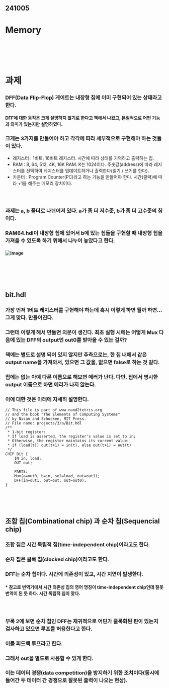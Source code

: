 ## 241005
# Memory
### <br/><br/><br/>

# 과제
### DFF(Data Flip-Flop) 게이트는 내장형 칩에 이미 구현되어 있는 상태라고 한다. 
#### DFF에 대한 동작은 크게 설명하지 않기로 한다고 책에서 나왔고, 본질적으로 어떤 기능과 의미가 있는지만 설명하였다.
### 크게는 3가지를 만들어야 하고 각각에 따라 세부적으로 구현해야 하는 것들이 있다.
- 레지스터 : 1비트, 16비트 레지스터. 시간에 따라 상태를 기억하고 출력하는 칩.
- RAM : 8, 64, 512, 4K, 16K RAM. K는 1024이다. 주솟값(address)에 따라 레지스터를 선택하여 레지스터를 업데이트하거나 출력한다(읽기 / 쓰기를 한다).
- 카운터 : Program Counter(PC)라고 하는 기능을 만들어야 한다. 시간(클럭)에 따라 +1을 해주는 메모리 장치이다.
### <br/>

### 과제는 a, b 폴더로 나뉘어져 있다. a가 좀 더 저수준, b가 좀 더 고수준의 칩이다. 
### RAM64.hdl이 내장형 칩에 있어서 b에 있는 칩들을 구현할 때 내장형 칩을 가져올 수 있도록 하기 위해서 나누어 놓았다고 한다.
#### ![image](https://github.com/user-attachments/assets/e2e36f7c-cf5d-478d-ac06-01fd0572af22)

### <br/><br/><br/>

## bit.hdl
### 가장 먼저 1비트 레지스터를 구현해야 하는데 혹시 이렇게 하면 될까 하면... 그게 맞다. 만들어진다.
### 그런데 이렇게 해서 만들면 의문이 생긴다. 최초 실행 시에는 어떻게 Mux 다음에 있는 DFF의 output인 out0를 받아올 수 있는 걸까?
### 책에는 별도로 설명 되어 있지 않지만 추측으로는, 한 칩 내에서 같은 output name을 가져와서, 있으면 그 값을, 없으면 false로 하는 것 같다.
### 칩에는 없는 아예 다른 이름으로 해보면 에러가 난다. 다만, 칩에서 명시한 output 이름으로 하면 에러가 나지 않는다.
### 이에 대한 것은 아래에 자세히 설명한다.
```
// This file is part of www.nand2tetris.org
// and the book "The Elements of Computing Systems"
// by Nisan and Schocken, MIT Press.
// File name: projects/3/a/Bit.hdl
/**
 * 1-bit register:
 * If load is asserted, the register's value is set to in;
 * Otherwise, the register maintains its current value:
 * if (load(t)) out(t+1) = in(t), else out(t+1) = out(t)
 */
CHIP Bit {
    IN in, load;
    OUT out;

    PARTS:
    Mux(a=out0, b=in, sel=load, out=out1);
    DFF(in=out1, out=out, out=out0);
}

```
### <br/><br/>

## 조합 칩(Combinational chip) 과 순차 칩(Sequencial chip)
### 조합 칩은 시간 독립적 칩(time-independent chip)이라고도 한다.
### 순차 칩은 클록 칩(clocked chip)이라고도 한다.
### DFF는 순차 칩이다. 시간에 의존성이 있고, 시간 지연이 발생한다.
#### * 참고로 번역기에서 시간 의존성 칩의 영어 명칭이 time-independent chip인데 잘못 번역이 된 듯 하다. 시간 독립적 칩이 맞다.
### <br/>

### 부록 2에 보면 순차 칩인 DFF는 재귀적으로 어딘가 클록화된 핀이 있는지 검사하고 있으면 루프를 허용한다고 한다.
### 이를 피드백 루프라고 한다.
### 그래서 out을 별도로 사용할 수 있게 한다. 
### 이는 데이터 경쟁(data competition)을 방지하기 위한 조치이다(동시에 들어간 두 데이터 간 경쟁으로 잘못된 출력이 나오는 현상).
### <br/><br/><br/>

